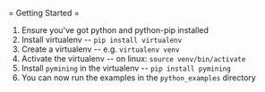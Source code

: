 = Getting Started =
1. Ensure you've got python and python-pip installed
2. Install virtualenv -- `pip install virtualenv`
3. Create a virtualenv -- e.g. `virtualenv venv`
4. Activate the virtualenv -- on linux: `source venv/bin/activate`
5. Install `pymining` in the virtualenv -- `pip install pymining`
6. You can now run the examples in the `python_examples` directory

